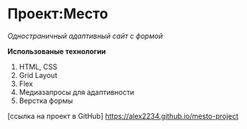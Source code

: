 # Проект:Место

_Одностраничный адаптивный сайт с формой_

**Использованые технологии**
1. HTML, CSS
2. Grid Layout
3. Flex
4. Медиазапросы для адаптивности
5. Верстка формы

[ссылка на проект в GitHub] https://alex2234.github.io/mesto-project


